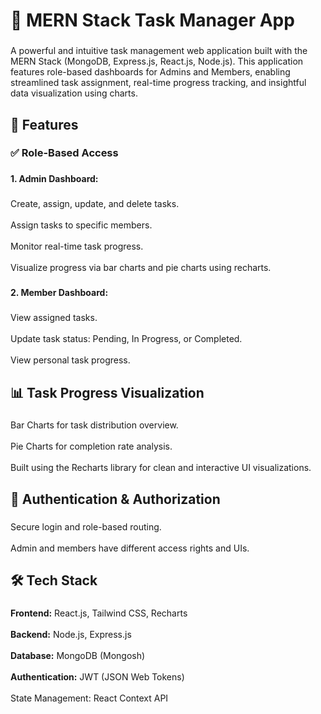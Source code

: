 <h1 align="left">🚀 MERN Stack Task Manager App</h1>

###

<p align="left">A powerful and intuitive task management web application built with the MERN Stack (MongoDB, Express.js, React.js, Node.js). This application features role-based dashboards for Admins and Members, enabling streamlined task assignment, real-time progress tracking, and insightful data visualization using charts.</p>

###

<h2 align="left">🧩 Features</h2>

###

<h3 align="left">✅ Role-Based Access</h3>

###

<h4 align="left">1. Admin Dashboard:</h4>

###

<p align="left">Create, assign, update, and delete tasks.<br><br>Assign tasks to specific members.<br><br>Monitor real-time task progress.<br><br>Visualize progress via bar charts and pie charts using recharts.</p>

###

<h4 align="left">2. Member Dashboard:</h4>

###

<p align="left">View assigned tasks.<br><br>Update task status: Pending, In Progress, or Completed.<br><br>View personal task progress.</p>

###

<h2 align="left">📊 Task Progress Visualization</h2>

###

<p align="left">Bar Charts for task distribution overview.<br><br>Pie Charts for completion rate analysis.<br><br>Built using the Recharts library for clean and interactive UI visualizations.</p>

###

<h2 align="left">🔐 Authentication & Authorization</h2>

###

<p align="left">Secure login and role-based routing.<br><br>Admin and members have different access rights and UIs.</p>

###

<h2 align="left">🛠️ Tech Stack</h2>

###

<p align="left"><strong>Frontend:</strong> React.js, Tailwind CSS, Recharts<br><br><strong>Backend:</strong> Node.js, Express.js<br><br><strong>Database:</strong> MongoDB (Mongosh)<br><br><strong>Authentication:</strong> JWT (JSON Web Tokens)<br><br>State Management: React Context API</p>

###
